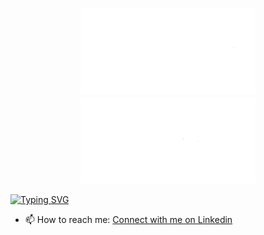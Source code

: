 <p align="center">
      <img src="assets/divyanshi.gif" alt="Image" />
       <img src="assets/rastogi.gif" alt="Image" />
</p>

[![Typing SVG](https://readme-typing-svg.demolab.com?font=Fira+Code&size=30&pause=1000&color=EA4C89&center=true&vCenter=true&random=false&width=780&height=70&lines=5%2B+years+of+professional+experience;Frontend+web+and+app+developer;Web+accessibility;React%2C+Typescript%;+Next+and+JavaScript+Enthusiastic)](https://git.io/typing-svg)

- 📫 How to reach me: [Connect with me on Linkedin](https://www.linkedin.com/in/divya5rastogi/)

<!--
**Divya-5/divyanshirastogi** is a ✨ _special_ ✨ repository because its `README.md` (this file) appears on your GitHub profile.

Here are some ideas to get you started:

- 🔭 I’m currently working on ...
- 🌱 I’m currently learning ...
- 👯 I’m looking to collaborate on ...
- 🤔 I’m looking for help with ...
- 💬 Ask me about ...
- 📫 How to reach me: ...
- 😄 Pronouns: ...
- ⚡ Fun fact: ...
-->
